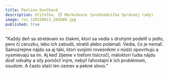 ```yaml
---
title: Pavlína Dunčková 
description: Učiteľka, ZŠ Markušovce (predsedníčka Správnej rady)
image: rsz_120150613_102600.jpg
published: true
---
```

"Každý deň sa stretávam so žiakmi, ktorí sa vedia s druhými podeliť o jedlo, pero či ceruzku, lebo ich zabudli, stratili alebo polámali. Vedia, čo je nemať. Samozrejme nájdu sa aj takí, ktorí svojimi rovesníkmi v núdzi opovrhujú a vysmievajú sa im.
Aj keď žijeme v treťom tisícročí, máloktorí ľudia nájdu dosť odvahy a sily pomôcť iným, nebyť ľahostajní k ich problémom, osudom. A často stačí len úsmev a pekné slovo."
